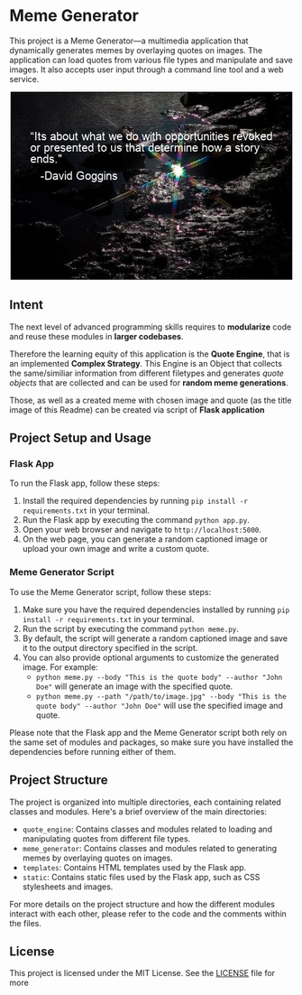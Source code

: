 # Meme Generator

This project is a Meme Generator—a multimedia application that dynamically generates memes by overlaying quotes on images. The application can load quotes from various file types and manipulate and save images. It also accepts user input through a command line tool and a web service.


<div style="text-align: center;">
    <img src="Goggins_quote.jpg" alt="Goggins Quote">
</div>

## Intent
The next level of advanced programming skills requires to **modularize** code and reuse these modules in **larger codebases**.

Therefore the learning equity of this application is the **Quote Engine**, that is an implemented **Complex Strategy**. This Engine is an Object that collects the same/similiar information from different filetypes and generates _quote objects_ that are collected and can be used for **random meme generations**. 

Those, as well as a created meme with chosen image and quote (as the title image of this Readme) can be created via script of **Flask application**

## Project Setup and Usage

### Flask App

To run the Flask app, follow these steps:

1. Install the required dependencies by running `pip install -r requirements.txt` in your terminal.
2. Run the Flask app by executing the command `python app.py`.
3. Open your web browser and navigate to `http://localhost:5000`.
4. On the web page, you can generate a random captioned image or upload your own image and write a custom quote.

### Meme Generator Script

To use the Meme Generator script, follow these steps:

1. Make sure you have the required dependencies installed by running `pip install -r requirements.txt` in your terminal.
2. Run the script by executing the command `python meme.py`.
3. By default, the script will generate a random captioned image and save it to the output directory specified in the script.
4. You can also provide optional arguments to customize the generated image. For example:
   - `python meme.py --body "This is the quote body" --author "John Doe"` will generate an image with the specified quote.
   - `python meme.py --path "/path/to/image.jpg" --body "This is the quote body" --author "John Doe"` will use the specified image and quote.

Please note that the Flask app and the Meme Generator script both rely on the same set of modules and packages, so make sure you have installed the dependencies before running either of them.

## Project Structure

The project is organized into multiple directories, each containing related classes and modules. Here's a brief overview of the main directories:

- `quote_engine`: Contains classes and modules related to loading and manipulating quotes from different file types.
- `meme_generator`: Contains classes and modules related to generating memes by overlaying quotes on images.
- `templates`: Contains HTML templates used by the Flask app.
- `static`: Contains static files used by the Flask app, such as CSS stylesheets and images.

For more details on the project structure and how the different modules interact with each other, please refer to the code and the comments within the files.

## License

This project is licensed under the MIT License. See the [LICENSE](LICENSE) file for more 
